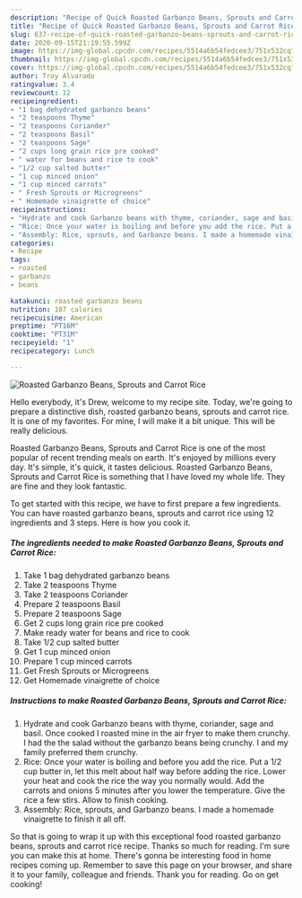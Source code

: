 ```yaml
---
description: "Recipe of Quick Roasted Garbanzo Beans, Sprouts and Carrot Rice"
title: "Recipe of Quick Roasted Garbanzo Beans, Sprouts and Carrot Rice"
slug: 637-recipe-of-quick-roasted-garbanzo-beans-sprouts-and-carrot-rice
date: 2020-09-15T21:19:55.599Z
image: https://img-global.cpcdn.com/recipes/5514a6b54fedcee3/751x532cq70/roasted-garbanzo-beans-sprouts-and-carrot-rice-recipe-main-photo.jpg
thumbnail: https://img-global.cpcdn.com/recipes/5514a6b54fedcee3/751x532cq70/roasted-garbanzo-beans-sprouts-and-carrot-rice-recipe-main-photo.jpg
cover: https://img-global.cpcdn.com/recipes/5514a6b54fedcee3/751x532cq70/roasted-garbanzo-beans-sprouts-and-carrot-rice-recipe-main-photo.jpg
author: Troy Alvarado
ratingvalue: 3.4
reviewcount: 12
recipeingredient:
- "1 bag dehydrated garbanzo beans"
- "2 teaspoons Thyme"
- "2 teaspoons Coriander"
- "2 teaspoons Basil"
- "2 teaspoons Sage"
- "2 cups long grain rice pre cooked"
- " water for beans and rice to cook"
- "1/2 cup salted butter"
- "1 cup minced onion"
- "1 cup minced carrots"
- " Fresh Sprouts or Microgreens"
- " Homemade vinaigrette of choice"
recipeinstructions:
- "Hydrate and cook Garbanzo beans with thyme, coriander, sage and basil. Once cooked I roasted mine in the air fryer to make them crunchy. I had the the salad without the garbanzo beans being crunchy. I and my family preferred them crunchy."
- "Rice: Once your water is boiling and before you add the rice. Put a 1/2 cup butter in, let this melt about half way before adding the rice. Lower your heat and cook the rice the way you normally would. Add the carrots and onions 5 minutes after you lower the temperature. Give the rice a few stirs. Allow to finish cooking."
- "Assembly: Rice, sprouts, and Garbanzo beans. I made a homemade vinaigrette to finish it all off."
categories:
- Recipe
tags:
- roasted
- garbanzo
- beans

katakunci: roasted garbanzo beans 
nutrition: 107 calories
recipecuisine: American
preptime: "PT16M"
cooktime: "PT31M"
recipeyield: "1"
recipecategory: Lunch

---
```



![Roasted Garbanzo Beans, Sprouts and Carrot Rice](https://img-global.cpcdn.com/recipes/5514a6b54fedcee3/751x532cq70/roasted-garbanzo-beans-sprouts-and-carrot-rice-recipe-main-photo.jpg)

Hello everybody, it's Drew, welcome to my recipe site. Today, we're going to prepare a distinctive dish, roasted garbanzo beans, sprouts and carrot rice. It is one of my favorites. For mine, I will make it a bit unique. This will be really delicious.

Roasted Garbanzo Beans, Sprouts and Carrot Rice is one of the most popular of recent trending meals on earth. It's enjoyed by millions every day. It's simple, it's quick, it tastes delicious. Roasted Garbanzo Beans, Sprouts and Carrot Rice is something that I have loved my whole life. They are fine and they look fantastic.




To get started with this recipe, we have to first prepare a few ingredients. You can have roasted garbanzo beans, sprouts and carrot rice using 12 ingredients and 3 steps. Here is how you cook it.

<!--inarticleads1-->

##### The ingredients needed to make Roasted Garbanzo Beans, Sprouts and Carrot Rice:

1. Take 1 bag dehydrated garbanzo beans
1. Take 2 teaspoons Thyme
1. Take 2 teaspoons Coriander
1. Prepare 2 teaspoons Basil
1. Prepare 2 teaspoons Sage
1. Get 2 cups long grain rice pre cooked
1. Make ready  water for beans and rice to cook
1. Take 1/2 cup salted butter
1. Get 1 cup minced onion
1. Prepare 1 cup minced carrots
1. Get  Fresh Sprouts or Microgreens
1. Get  Homemade vinaigrette of choice




<!--inarticleads2-->

##### Instructions to make Roasted Garbanzo Beans, Sprouts and Carrot Rice:

1. Hydrate and cook Garbanzo beans with thyme, coriander, sage and basil. Once cooked I roasted mine in the air fryer to make them crunchy. I had the the salad without the garbanzo beans being crunchy. I and my family preferred them crunchy.
1. Rice: Once your water is boiling and before you add the rice. Put a 1/2 cup butter in, let this melt about half way before adding the rice. Lower your heat and cook the rice the way you normally would. Add the carrots and onions 5 minutes after you lower the temperature. Give the rice a few stirs. Allow to finish cooking.
1. Assembly: Rice, sprouts, and Garbanzo beans. I made a homemade vinaigrette to finish it all off.




So that is going to wrap it up with this exceptional food roasted garbanzo beans, sprouts and carrot rice recipe. Thanks so much for reading. I'm sure you can make this at home. There's gonna be interesting food in home recipes coming up. Remember to save this page on your browser, and share it to your family, colleague and friends. Thank you for reading. Go on get cooking!
